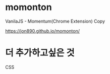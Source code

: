 # momonton
VanilaJS - Momentum(Chrome Extension) Copy

https://jon890.github.io/momonton/

# 더 추가하고싶은 것
CSS

